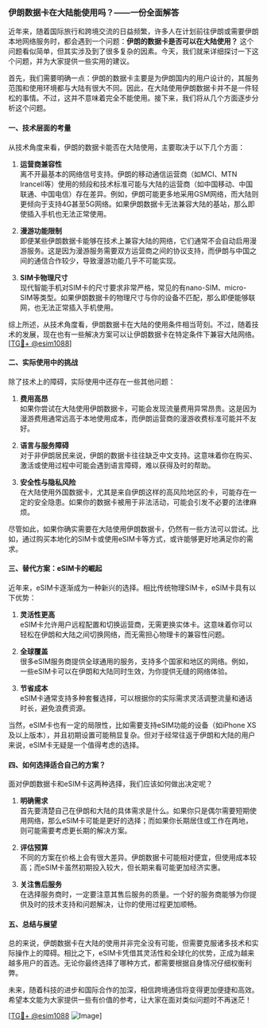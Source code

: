 ### 伊朗数据卡在大陆能使用吗？——一份全面解答

近年来，随着国际旅行和跨境交流的日益频繁，许多人在计划前往伊朗或需要伊朗本地网络服务时，都会遇到一个问题：**伊朗的数据卡是否可以在大陆使用？** 这个问题看似简单，但其实涉及到了很多复杂的因素。今天，我们就来详细探讨一下这个问题，并为大家提供一些实用的建议。

首先，我们需要明确一点：伊朗的数据卡主要是为伊朗国内的用户设计的，其服务范围和使用环境都与大陆有很大不同。因此，在大陆使用伊朗数据卡并不是一件轻松的事情。不过，这并不意味着完全不能使用。接下来，我们将从几个方面逐步分析这个问题。

#### **一、技术层面的考量**

从技术角度来看，伊朗的数据卡能否在大陆使用，主要取决于以下几个方面：

1. **运营商兼容性**  
   离不开最基本的网络信号支持。伊朗的移动通信运营商（如MCI、MTN Irancell等）使用的频段和技术标准可能与大陆的运营商（如中国移动、中国联通、中国电信）存在差异。例如，伊朗可能更多地采用GSM网络，而大陆则更倾向于支持4G甚至5G网络。如果伊朗数据卡无法兼容大陆的基站，那么即使插入手机也无法正常使用。

2. **漫游功能限制**  
   即便某些伊朗数据卡能够在技术上兼容大陆的网络，它们通常不会自动启用漫游服务。这是因为漫游服务需要双方运营商之间的协议支持，而伊朗与中国之间的通信合作较少，导致漫游功能几乎不可能实现。

3. **SIM卡物理尺寸**  
   现代智能手机对SIM卡的尺寸要求非常严格，常见的有nano-SIM、micro-SIM等类型。如果伊朗数据卡的物理尺寸与你的设备不匹配，那么即便能够联网，也无法正常插入手机使用。

综上所述，从技术角度看，伊朗数据卡在大陆的使用条件相当苛刻。不过，随着技术的发展，现在也有一些解决方案可以让伊朗数据卡在特定条件下兼容大陆网络。[[TG💪+ @esim1088](https://t.me/s/esim1088)]

#### **二、实际使用中的挑战**

除了技术上的障碍，实际使用中还存在一些其他问题：

1. **费用高昂**  
   如果你尝试在大陆使用伊朗数据卡，可能会发现流量费用异常昂贵。这是因为漫游费用通常远高于本地使用成本，而伊朗运营商的漫游收费标准可能并不友好。

2. **语言与服务障碍**  
   对于非伊朗居民来说，伊朗的数据卡往往缺乏中文支持。这意味着你在购买、激活或使用过程中可能会遇到语言障碍，难以获得及时的帮助。

3. **安全性与隐私风险**  
   在大陆使用外国数据卡，尤其是来自伊朗这样的高风险地区的卡，可能存在一定的安全隐患。如果你的数据卡被用于非法活动，可能会引发不必要的法律麻烦。

尽管如此，如果你确实需要在大陆使用伊朗数据卡，仍然有一些方法可以尝试。比如，通过购买本地化的SIM卡或使用eSIM卡等方式，或许能够更好地满足你的需求。

#### **三、替代方案：eSIM卡的崛起**

近年来，eSIM卡逐渐成为一种新兴的选择。相比传统物理SIM卡，eSIM卡具有以下优势：

1. **灵活性更高**  
   eSIM卡允许用户远程配置和切换运营商，无需更换实体卡。这意味着你可以轻松在伊朗和大陆之间切换网络，而无需担心物理卡的兼容性问题。

2. **全球覆盖**  
   很多eSIM服务商提供全球通用的服务，支持多个国家和地区的网络。例如，一些eSIM卡可以在伊朗和大陆同时生效，为你提供无缝的网络体验。

3. **节省成本**  
   eSIM卡通常支持多种套餐选择，可以根据你的实际需求灵活调整流量和通话时长，避免浪费资源。

当然，eSIM卡也有一定的局限性，比如需要支持eSIM功能的设备（如iPhone XS及以上版本），并且初期设置可能稍显复杂。但对于经常往返于伊朗和大陆的用户来说，eSIM卡无疑是一个值得考虑的选择。

#### **四、如何选择适合自己的方案？**

面对伊朗数据卡和eSIM卡这两种选择，我们应该如何做出决定呢？

1. **明确需求**  
   首先要清楚自己在伊朗和大陆的具体需求是什么。如果你只是偶尔需要短期使用网络，那么eSIM卡可能是更好的选择；而如果你长期居住或工作在两地，则可能需要考虑更长期的解决方案。

2. **评估预算**  
   不同的方案在价格上会有很大差异。伊朗数据卡可能相对便宜，但使用成本较高；而eSIM卡虽然初期投入较大，但长期来看可能更加经济实惠。

3. **关注售后服务**  
   在选择服务商时，一定要注意其售后服务的质量。一个好的服务商能够为你提供及时的技术支持和问题解决，让你的使用过程更加顺畅。

#### **五、总结与展望**

总的来说，伊朗数据卡在大陆的使用并非完全没有可能，但需要克服诸多技术和实际操作上的障碍。相比之下，eSIM卡凭借其灵活性和全球化的优势，正成为越来越多用户的首选。无论你最终选择了哪种方式，都需要根据自身情况仔细权衡利弊。

未来，随着科技的进步和国际合作的加深，相信跨境通信将变得更加便捷和高效。希望本文能为大家提供一些有价值的参考，让大家在面对类似问题时不再迷茫！

[[TG💪+ @esim1088](https://t.me/s/esim1088) ![Image](https://i.postimg.cc/4NQfJmqS/Snipaste-2025-05-13-00-14-12.png)]